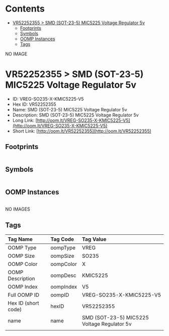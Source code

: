 



Contents
========

* [VR52252355 > SMD (SOT-23-5) MIC5225 Voltage Regulator 5v](#vr52252355--smd-sot-23-5-mic5225-voltage-regulator-5v)
	* [Footprints](#footprints)
	* [Symbols](#symbols)
	* [OOMP Instances](#oomp-instances)
	* [Tags](#tags)
  
NO IMAGE  
# VR52252355 > SMD (SOT-23-5) MIC5225 Voltage Regulator 5v

- ID: VREG-SO235-X-KMIC5225-V5
- Hex ID: VR52252355
- Name: SMD (SOT-23-5) MIC5225 Voltage Regulator 5v
- Description: SMD (SOT-23-5) MIC5225 Voltage Regulator 5v
- Long Link: [http://oom.lt/VREG-SO235-X-KMIC5225-V5](http://oom.lt/VREG-SO235-X-KMIC5225-V5)
- Short Link: [http://oom.lt/VR52252355](http://oom.lt/VR52252355)

## Footprints
  

|||||
| :--- | :--- | :--- | :--- |

## Symbols
  

|||||
| :--- | :--- | :--- | :--- |

## OOMP Instances
  

|||||
| :--- | :--- | :--- | :--- |
  
NO IMAGES  
## Tags
  

|Tag Name|Tag Code|Tag Value|
| :--- | :--- | :--- |
|OOMP Type|oompType|VREG|
|OOMP Size|oompSize|SO235|
|OOMP Color|oompColor|X|
|OOMP Description|oompDesc|KMIC5225|
|OOMP Index|oompIndex|V5|
|Full OOMP ID|oompID|VREG-SO235-X-KMIC5225-V5|
|Hex ID (short code)|hexID|VR52252355|
|name|name|SMD (SOT-23-5) MIC5225 Voltage Regulator 5v|
||||
